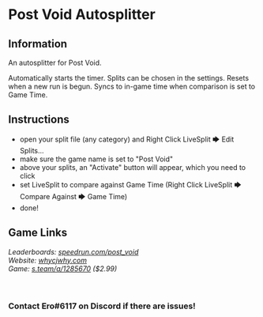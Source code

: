 # Post Void Autosplitter
## Information
An autosplitter for Post Void.

Automatically starts the timer. Splits can be chosen in the settings. Resets when a new run is begun. Syncs to in-game time when comparison is set to Game Time.
## Instructions
* open your split file (any category) and Right Click LiveSplit 🡆 Edit Splits...
* make sure the game name is set to "Post Void"
* above your splits, an "Activate" button will appear, which you need to click
* set LiveSplit to compare against Game Time (Right Click LiveSplit 🡆 Compare Against 🡆 Game Time)
* done!
## Game Links
*Leaderboards: [speedrun.com/post_void](https://speedrun.com/post_void)*  
*Website: [whycjwhy.com](http://whycjwhy.com)*  
*Game: [s.team/a/1285670](https://s.team/a/1285670) ($2.99)*
​  
​  
​
### Contact Ero#6117 on Discord if there are issues!

